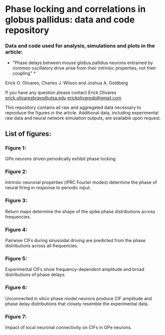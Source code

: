 # Phase locking and correlations in globus pallidus: data and code repository


### Data and code used for analysis, simulations and plots in the article:

* "Phase delays between mouse globus pallidus neurons entrained by common oscillatory drive arise from their intrinsic properties, not their coupling" *

Erick O. Olivares, Charles J. Wilson and Joshua A. Goldberg

If you have any question please contact Erick Olivares erick.olivaresbravo@utsa.edu  erickolivaresb@gmail.com


This repository contains all raw and aggregated data necessary to reproduce the figures in the article.
Additional data, including experimental raw data and neural network simulation outputs, are available upon request.


## List of figures:

### Figure 1: 
GPe neurons driven periodically exhibit phase locking.

### Figure 2:
Intrinsic neuronal properties (iPRC Fourier modes) determine the phase of neural firing in response to periodic input.

### Figure 3: 
Return maps determine the shape of the spike phase distributions across frequencies.

### Figure 4: 
Pairwise CIFs during sinusoidal driving are predicted from the phase distributions across all frequencies.

### Figure 5: 
Experimental CIFs show frequency-dependent amplitude and broad distributions of phase delays.

### Figure 6: 
Unconnected in silico phase model neurons produce CIF amplitude and phase delay distributions that closely resemble the experimental data.

### Figure 7: 
Impact of local neuronal connectivity on CIFs in GPe neurons.
